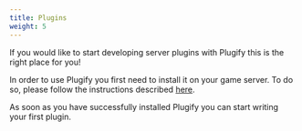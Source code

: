 ```yaml
---
title: Plugins
weight: 5
---
```


If you would like to start developing server plugins with Plugify this is the right place for you!

In order to use Plugify you first need to install it on your game server. To do so, please follow the instructions described [here](/en/general/installation/).

As soon as you have successfully installed Plugify you can start writing your first plugin.
